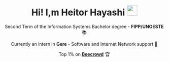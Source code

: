 <h1 align="center">Hi! I,m Heitor Hayashi <img src="https://media.tenor.com/images/30169e4a670daf12443df7d2dd140176/tenor.gif" height="32" /></h1>
<p align="center">Second Term of the Information Systems Bachelor degree - <b>FIPP/UNOESTE</b> 📚</p>
<p align="center">Currently an intern in <b>Gere</b> - Software and Internet Network support 💼</p>
<p align="center">Top 1% on <a href="https://judge.beecrowd.com/pt/profile/969858" target="blank"><b>Beecrowd</b></a> 🏆</p>
